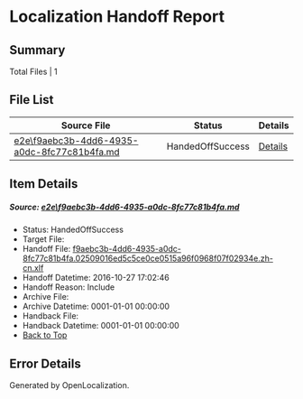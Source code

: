 # <a name='report-top'></a> Localization Handoff Report

## Summary
 Total Files | 1

## File List
 Source File | Status | Details 
 ----------- | ------ | ------- 
 [e2e\f9aebc3b-4dd6-4935-a0dc-8fc77c81b4fa.md](https://github.com/OpenLocalizationTestOrg/ol-test0/blob/cfeeeeaa1b3410beb6f42048ae93f92d71789120/e2e/f9aebc3b-4dd6-4935-a0dc-8fc77c81b4fa.md) | HandedOffSuccess | [Details](#585d3ce00b18f59e1edea19b722ff00808a9b2be5)

## Item Details
##### <a name='585d3ce00b18f59e1edea19b722ff00808a9b2be5'></a> Source: [e2e\f9aebc3b-4dd6-4935-a0dc-8fc77c81b4fa.md](https://github.com/OpenLocalizationTestOrg/ol-test0/blob/cfeeeeaa1b3410beb6f42048ae93f92d71789120/e2e/f9aebc3b-4dd6-4935-a0dc-8fc77c81b4fa.md)
* Status: HandedOffSuccess
* Target File: 
* Handoff File: [f9aebc3b-4dd6-4935-a0dc-8fc77c81b4fa.02509016ed5c5ce0ce0515a96f0968f07f02934e.zh-cn.xlf](https://github.com/OpenLocalizationTestOrg/ol-test0-handoff/blob/41c28f67b9832e8cdfef56613c4324f7f0f33fbd/ol-handoff/OpenLocalizationTestOrg/ol-test0-zhcn/shujia/ht/f9aebc3b-4dd6-4935-a0dc-8fc77c81b4fa.02509016ed5c5ce0ce0515a96f0968f07f02934e.zh-cn.xlf)
* Handoff Datetime: 2016-10-27 17:02:46
* Handoff Reason: Include
* Archive File: 
* Archive Datetime: 0001-01-01 00:00:00
* Handback File: 
* Handback Datetime: 0001-01-01 00:00:00
* [Back to Top](#report-top)


## Error Details

Generated by OpenLocalization.

